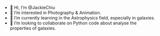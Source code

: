 - 👋 Hi, I’m @JackieChiu
- 👀 I’m interested in Photography & Animation.
- 🌱 I’m currently learning in the Astrophysics field, especially in galaxies.
- 💞️ I’m looking to collaborate on Python code about analyse the properties of galaxies.
